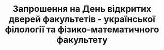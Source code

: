 ﻿---
title: Запрошення на День відкритих дверей факультетів - української філології та фізико-математичного факультету
---

<pdf src="info.pdf" />
